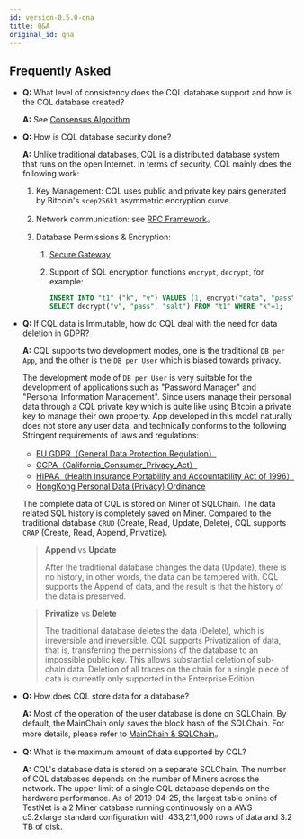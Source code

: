 ```yaml
---
id: version-0.5.0-qna
title: Q&A
original_id: qna
---
```


## Frequently Asked

- **Q:** What level of consistency does the CQL database support and how is the CQL database created?

  **A:** See [Consensus Algorithm](./arch#consensus-algorithm)

- **Q:** How is CQL database security done?

  **A:** Unlike traditional databases, CQL is a distributed database system that runs on the open Internet. In terms of security, CQL mainly does the following work:

  1. Key Management: CQL uses public and private key pairs generated by Bitcoin's `scep256k1` asymmetric encryption curve.

  2. Network communication: see [RPC Framework](./arch_network)。

  3. Database Permissions & Encryption:

     1. [Secure Gateway](./advanced_secure_gateway)

     2. Support of SQL encryption functions `encrypt`, `decrypt`, for example:

        ```sql
        INSERT INTO "t1" ("k", "v") VALUES (1, encrypt("data", "pass", "salt"));
        SELECT decrypt("v", "pass", "salt") FROM "t1" WHERE "k"=1;
        ```

- **Q:** If CQL data is Immutable, how do CQL deal with the need for data deletion in GDPR?

  **A:** CQL supports two development modes, one is the traditional `DB per App`, and the other is the `DB per User` which is biased towards privacy.

  The development mode of `DB per User` is very suitable for the development of applications such as "Password Manager" and "Personal Information Management". Since users manage their personal data through a CQL private key which is quite like using Bitcoin a private key to manage their own property. App developed in this model naturally does not store any user data, and technically conforms to the following Stringent requirements of laws and regulations:

  - [EU GDPR（General Data Protection Regulation）](https://gdpr-info.eu/)
  - [CCPA（California_Consumer_Privacy_Act）](https://en.wikipedia.org/wiki/California_Consumer_Privacy_Act)
  - [HIPAA（Health Insurance Portability and Accountability Act of 1996）](https://en.wikipedia.org/wiki/Health_Insurance_Portability_and_Accountability_Act)
  - [HongKong Personal Data (Privacy) Ordinance](https://www.elegislation.gov.hk/hk/cap486)

  The complete data of CQL is stored on Miner of SQLChain. The data related SQL history is completely saved on Miner. Compared to the traditional database `CRUD` (Create, Read, Update, Delete), CQL supports `CRAP` (Create, Read, Append, Privatize).

  > **Append** vs **Update**
  >
  > After the traditional database changes the data (Update), there is no history, in other words, the data can be tampered with. CQL supports the Append of data, and the result is that the history of the data is preserved.

  > **Privatize** vs **Delete**
  >
  > The traditional database deletes the data (Delete), which is irreversible and irreversible. CQL supports Privatization of data, that is, transferring the permissions of the database to an impossible public key. This allows substantial deletion of sub-chain data. Deletion of all traces on the chain for a single piece of data is currently only supported in the Enterprise Edition.

- **Q:** How does CQL store data for a database?

  **A:** Most of the operation of the user database is done on SQLChain. By default, the MainChain only saves the block hash of the SQLChain. For more details, please refer to [MainChain & SQLChain](./arch_layers#mainchain-sqlchain)。

- **Q:** What is the maximum amount of data supported by CQL?

  **A:** CQL's database data is stored on a separate SQLChain. The number of CQL databases depends on the number of Miners across the network. The upper limit of a single CQL database depends on the hardware performance. As of 2019-04-25, the largest table online of TestNet is a 2 Miner database running continuously on a AWS c5.2xlarge standard configuration with 433,211,000 rows of data and 3.2 TB of disk.

  